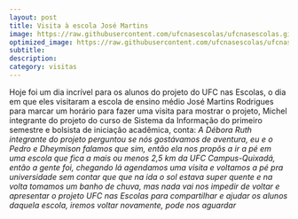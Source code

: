 ```yaml
---
layout: post
title: Visita à escola José Martins
image: https://raw.githubusercontent.com/ufcnasescolas/ufcnasescolas.github.io/master/base/2019-05-30/__capa.jpg
optimized_image: https://raw.githubusercontent.com/ufcnasescolas/ufcnasescolas.github.io/master/base/.thumb/2019-05-30/Readme.jpg
subtitle: 
description: 
category: visitas
---
```

<!-- DON'T EDIT THIS FILE, GENERATED BY SCRIPT -->
<!-- DON'T EDIT THIS FILE, GENERATED BY SCRIPT -->
<!-- DON'T EDIT THIS FILE, GENERATED BY SCRIPT -->
<!-- DON'T EDIT THIS FILE, GENERATED BY SCRIPT -->
<!-- DON'T EDIT THIS FILE, GENERATED BY SCRIPT -->


Hoje foi um dia incrível para os alunos do projeto do UFC nas Escolas, o dia em que eles visitaram a escola de ensino médio José Martins Rodrigues para marcar um horário para fazer uma visita para mostrar o projeto, Michel integrante do projeto do curso de Sistema da Informação do primeiro semestre e bolsista de iniciação acadêmica, conta: *A Débora Ruth integrante do projeto perguntou se nós gostávamos de aventura, eu e o Pedro e Dheymison falamos que sim, então ela nos propôs a ir a pé em uma escola que fica a mais ou menos 2,5 km da UFC Campus-Quixadá, então a gente foi, chegando lá agendamos uma visita e voltamos a pé pra universidade sem contar que que na ida o sol estava super quente e na volta tomamos um banho de chuva, mas nada vai nos impedir de voltar e apresentar o projeto UFC nas Escolas para compartilhar e ajudar os alunos daquela escola, iremos voltar novamente, pode nos aguardar*
 
